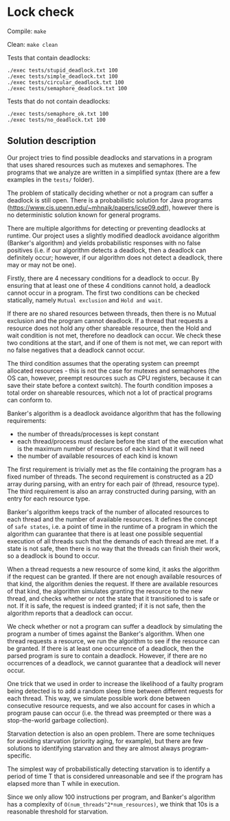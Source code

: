 # Lock check

Compile: ```make```

Clean: ```make clean```

Tests that contain deadlocks:
```
./exec tests/stupid_deadlock.txt 100
./exec tests/simple_deadlock.txt 100
./exec tests/circular_deadlock.txt 100
./exec tests/semaphore_deadlock.txt 100
```

Tests that do not contain deadlocks:
```
./exec tests/semaphore_ok.txt 100
./exec tests/no_deadlock.txt 100
```

## Solution description

Our project tries to find possible deadlocks and starvations in a program that uses shared resources such as mutexes and semaphores. The programs that we analyze are written in a simplified syntax (there are a few examples in the ```tests/``` folder).

The problem of statically deciding whether or not a program can suffer a deadlock is still open. There is a probabilistic solution for Java programs (https://www.cis.upenn.edu/~mhnaik/papers/icse09.pdf), however there is no deterministic solution known for general programs.

There are multiple algorithms for detecting or preventing deadlocks at runtime. Our project uses a slightly modified deadlock avoidance algorithm (Banker's algorithm) and yields probabilistic responses with no false positives (i.e. if our algorithm detects a deadlock, then a deadlock can definitely occur; however, if our algorithm does not detect a deadlock, there may or may not be one).

Firstly, there are 4 necessary conditions for a deadlock to occur. By ensuring that at least one of these 4 conditions cannot hold, a deadlock cannot occur in a program.
The first two conditions can be checked statically, namely ```Mutual exclusion``` and ```Hold and wait```. 

If there are no shared resources between threads, then there is no Mutual exclusion and the program cannot deadlock. If a thread that requests a resource does not hold any other shareable resource, then the Hold and wait condition is not met, therefore no deadlock can occur.
We check these two conditions at the start, and if one of them is not met, we can report with no false negatives that a deadlock cannot occur.


The third condition assumes that the operating system can preempt allocated resources - this is not the case for mutexes and semaphores (the OS can, however, preempt resources such as CPU registers, because it can save their state before a context switch). The fourth condition imposes a total order on shareable resources, which not a lot of practical programs can conform to.

Banker's algorithm is a deadlock avoidance algorithm that has the following requirements: 
* the number of threads/processes is kept constant
* each thread/process must declare before the start of the execution what is the maximum number of resources of each kind that it will need
* the number of available resources of each kind is known

The first requirement is trivially met as the file containing the program has a fixed number of threads.
The second requirement is constructed as a 2D array during parsing, with an entry for each pair of (thread, resource type).
The third requirement is also an array constructed during parsing, with an entry for each resource type.

Banker's algorithm keeps track of the number of allocated resources to each thread and the number of available resources. It defines the concept of ```safe states```, i.e. a point of time in the runtime of a program in which the algorithm can guarantee that there is at least one possible sequential execution of all threads such that the demands of each thread are met. If a state is not safe, then there is no way that the threads can finish their work, so a deadlock is bound to occur.

When a thread requests a new resource of some kind, it asks the algorithm if the request can be granted.
If there are not enough available resources of that kind, the algorithm denies the request.
If there are available resources of that kind, the algorithm simulates granting the resource to the new thread, and checks whether or not the state that it transitioned to is safe or not. If it is safe, the request is indeed granted; if it is not safe, then the algorithm reports that a deadlock can occur.

We check whether or not a program can suffer a deadlock by simulating the program a number of times against the Banker's algorithm. When one thread requests a resource, we run the algorithm to see if the resource can be granted. If there is at least one occurrence of a deadlock, then the parsed program is sure to contain a deadlock. However, if there are no occurrences of a deadlock, we cannot guarantee that a deadlock will never occur.

One trick that we used in order to increase the likelihood of a faulty program being detected is to add a random sleep time between different requests for each thread. This way, we simulate possible work done between consecutive resource requests, and we also account for cases in which a program pause can occur (i.e. the thread was preempted or there was a stop-the-world garbage collection).

Starvation detection is also an open problem. There are some techniques for avoiding starvation (priority aging, for example), but there are few solutions to identifying starvation and they are almost always program-specific.

The simplest way of probabilistically detecting starvation is to identify a period of time T that is considered unreasonable and see if the program has elapsed more than T while in execution.

Since we only allow 100 instructions per program, and Banker's algorithm has a complexity of ```O(num_threads^2*num_resources)```, we think that 10s is a reasonable threshold for starvation.